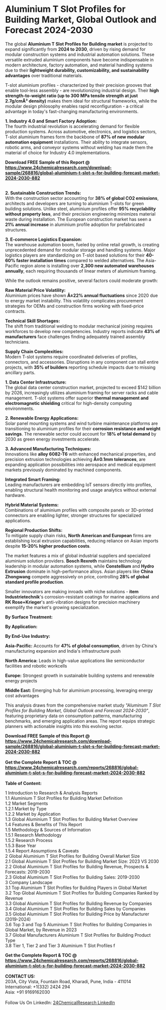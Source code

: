<h1>Aluminium T Slot Profiles for Building Market, Global Outlook and Forecast 2024-2030</h1><p>The global <strong>Aluminium T Slot Profiles for Building market</strong> is projected to expand significantly from <strong>2024 to 2030</strong>, driven by rising demand for modular construction systems and industrial automation solutions. These versatile extruded aluminium components have become indispensable in modern architecture, factory automation, and material handling systems due to their <strong>lightweight durability, customizability, and sustainability advantages</strong> over traditional materials.</p><p>T-slot aluminium profiles - characterized by their precision grooves that enable tool-less assembly - are revolutionizing industrial design. Their <strong>high strength-to-weight ratio (up to 300 MPa tensile strength at just 2.7g/cmÂ³ density)</strong> makes them ideal for structural frameworks, while the modular design philosophy enables rapid reconfiguration - a critical advantage in today's fast-changing manufacturing environments.</p><p><strong>1. Industry 4.0 and Smart Factory Adoption:</strong><br>
The fourth industrial revolution is accelerating demand for flexible production systems. Across automotive, electronics, and logistics sectors, T-slot aluminium frames form the backbone of <strong>87% of new modular automation equipment</strong> installations. Their ability to integrate sensors, robotic arms, and conveyor systems without welding has made them the material of choice for Industry 4.0 implementations.</p><div><b>Download FREE Sample of this Report @ 
            <a href="https://www.24chemicalresearch.com/download-sample/268816/global-aluminium-t-slot-s-for-building-forecast-market-2024-2030-882">
            https://www.24chemicalresearch.com/download-sample/268816/global-aluminium-t-slot-s-for-building-forecast-market-2024-2030-882</a></b></div><br><p><strong>2. Sustainable Construction Trends:</strong><br>
With the construction sector accounting for <strong>38% of global CO2 emissions</strong>, architects and developers are turning to aluminium T-slots for green building solutions. Unlike steel, aluminium profiles offer <strong>95% recyclability without property loss</strong>, and their precision engineering minimizes material waste during installation. The European construction market has seen a <strong>21% annual increase</strong> in aluminium profile adoption for prefabricated structures.</p><p><strong>3. E-commerce Logistics Expansion:</strong><br>
The warehouse automation boom, fueled by online retail growth, is creating unprecedented demand for modular storage and handling systems. Major logistics players are standardizing on T-slot based solutions for their <strong>40-60% faster installation times</strong> compared to welded alternatives. The Asia-Pacific region alone is installing over <strong>2,300 new automated warehouses annually</strong>, each requiring thousands of linear meters of aluminium framing.</p><p>While the outlook remains positive, several factors could moderate growth:</p><p><strong>Raw Material Price Volatility:</strong><br>
	Aluminium prices have shown <strong>Â±22% annual fluctuations</strong> since 2020 due to energy market instability. This volatility complicates procurement strategies for OEMs and construction firms working with fixed-price contracts.</p><p><strong>Technical Skill Shortages:</strong><br>
	The shift from traditional welding to modular mechanical joining requires workforces to develop new competencies. Industry reports indicate <strong>43% of manufacturers</strong> face challenges finding adequately trained assembly technicians.</p><p><strong>Supply Chain Complexities:</strong><br>
	Modern T-slot systems require coordinated deliveries of profiles, connectors, and accessories. Disruptions in any component can stall entire projects, with <strong>35% of builders</strong> reporting schedule impacts due to missing ancillary parts.</p><p><strong>1. Data Center Infrastructure:</strong><br>
The global data center construction market, projected to exceed $142 billion by 2026, increasingly utilizes aluminium framing for server racks and cable management. T-slot systems offer superior <strong>thermal management and electromagnetic shielding</strong> critical for high-density computing environments.</p><p><strong>2. Renewable Energy Applications:</strong><br>
Solar panel mounting systems and wind turbine maintenance platforms are transitioning to aluminium profiles for their <strong>corrosion resistance and weight savings</strong>. The renewable sector could account for <strong>18% of total demand</strong> by 2030 as green energy investments accelerate.</p><p><strong>3. Advanced Manufacturing Techniques:</strong><br>
Innovations like <strong>alloy 6082-T6</strong> with enhanced mechanical properties, and precision extrusion technologies achieving <strong>Â±0.1mm tolerances</strong>, are expanding application possibilities into aerospace and medical equipment markets previously dominated by machined components.</p><p><strong>Integrated Smart Framing:</strong><br>
	Leading manufacturers are embedding IoT sensors directly into profiles, enabling structural health monitoring and usage analytics without external hardware.</p><p><strong>Hybrid Material Systems:</strong><br>
	Combinations of aluminium profiles with composite panels or 3D-printed connectors are enabling lighter, stronger structures for specialized applications.</p><p><strong>Regional Production Shifts:</strong><br>
	To mitigate supply chain risks, <strong>North American and European</strong> firms are establishing local extrusion capabilities, reducing reliance on Asian imports despite <strong>15-20% higher production costs</strong>.</p><p>The market features a mix of global industrial suppliers and specialized aluminium solution providers. <strong>Bosch Rexroth</strong> maintains technology leadership in modular automation systems, while <strong>Constellium</strong> and <strong>Hydro Extrusion</strong> dominate in high-performance alloys. Asian players like <strong>China Zhongwang</strong> compete aggressively on price, controlling <strong>28% of global standard profile production</strong>.</p><p>Smaller innovators are making inroads with niche solutions - <strong>item Industrietechnik</strong>'s corrosion-resistant coatings for marine applications and <strong>RK Rose+Krieger</strong>'s anti-vibration designs for precision machinery exemplify the market's growing specialization.</p><p><strong>By Surface Treatment:</strong></p><p><strong>By Application:</strong></p><p><strong>By End-Use Industry:</strong></p><p><strong>Asia-Pacific:</strong> Accounts for <strong>47% of global consumption</strong>, driven by China's manufacturing expansion and India's infrastructure push</p><p><strong>North America:</strong> Leads in high-value applications like semiconductor facilities and robotic workcells</p><p><strong>Europe:</strong> Strongest growth in sustainable building systems and renewable energy projects</p><p><strong>Middle East:</strong> Emerging hub for aluminium processing, leveraging energy cost advantages</p><p>This analysis draws from the comprehensive market study <em>"Aluminum T Slot Profiles for Building Market, Global Outlook and Forecast 2024-2030"</em>, featuring proprietary data on consumption patterns, manufacturing benchmarks, and emerging application areas. The report equips strategic planners with actionable insights into this evolving sector.</p><div><b>Download FREE Sample of this Report @ 
            <a href="https://www.24chemicalresearch.com/download-sample/268816/global-aluminium-t-slot-s-for-building-forecast-market-2024-2030-882">
            https://www.24chemicalresearch.com/download-sample/268816/global-aluminium-t-slot-s-for-building-forecast-market-2024-2030-882</a></b></div><br><div><b>Get the Complete Report & TOC @ 
            <a href="https://www.24chemicalresearch.com/reports/268816/global-aluminium-t-slot-s-for-building-forecast-market-2024-2030-882">
            https://www.24chemicalresearch.com/reports/268816/global-aluminium-t-slot-s-for-building-forecast-market-2024-2030-882</a></b></div><br>
            <b>Table of Content:</b><p>1 Introduction to Research & Analysis Reports<br />
    1.1 Aluminium T Slot Profiles for Building Market Definition<br />
    1.2 Market Segments<br />
        1.2.1 Market by Type<br />
        1.2.2 Market by Application<br />
    1.3 Global Aluminium T Slot Profiles for Building Market Overview<br />
    1.4 Features & Benefits of This Report<br />
    1.5 Methodology & Sources of Information<br />
        1.5.1 Research Methodology<br />
        1.5.2 Research Process<br />
        1.5.3 Base Year<br />
        1.5.4 Report Assumptions & Caveats<br />
2 Global Aluminium T Slot Profiles for Building Overall Market Size<br />
    2.1 Global Aluminium T Slot Profiles for Building Market Size: 2023 VS 2030<br />
    2.2 Global Aluminium T Slot Profiles for Building Revenue, Prospects & Forecasts: 2019-2030<br />
    2.3 Global Aluminium T Slot Profiles for Building Sales: 2019-2030<br />
3 Company Landscape<br />
    3.1 Top Aluminium T Slot Profiles for Building Players in Global Market<br />
    3.2 Top Global Aluminium T Slot Profiles for Building Companies Ranked by Revenue<br />
    3.3 Global Aluminium T Slot Profiles for Building Revenue by Companies<br />
    3.4 Global Aluminium T Slot Profiles for Building Sales by Companies<br />
    3.5 Global Aluminium T Slot Profiles for Building Price by Manufacturer (2019-2024)<br />
    3.6 Top 3 and Top 5 Aluminium T Slot Profiles for Building Companies in Global Market, by Revenue in 2023<br />
    3.7 Global Manufacturers Aluminium T Slot Profiles for Building Product Type<br />
    3.8 Tier 1, Tier 2 and Tier 3 Aluminium T Slot Profiles f</p><div><b>Get the Complete Report & TOC @ 
            <a href="https://www.24chemicalresearch.com/reports/268816/global-aluminium-t-slot-s-for-building-forecast-market-2024-2030-882">
            https://www.24chemicalresearch.com/reports/268816/global-aluminium-t-slot-s-for-building-forecast-market-2024-2030-882</a></b></div><br><b>CONTACT US:</b><br>
            203A, City Vista, Fountain Road, Kharadi, Pune, India - 411014<br>
            International: +1(332) 2424 294<br>
            Asia: +91 9169162030 <br><br>
            Follow Us On LinkedIn: <a href="https://www.linkedin.com/company/24chemicalresearch/">24ChemicalResearch LinkedIn</a>